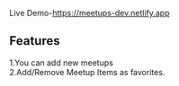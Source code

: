 Live Demo-https://meetups-dev.netlify.app
## Features
1.You can add new meetups <br>
2.Add/Remove Meetup Items as favorites.
